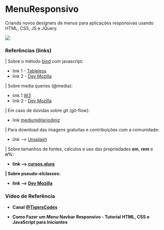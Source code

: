 # MenuResponsivo

Criando novos designers de menus para aplicações responsivas usando HTML, CSS, JS e JQuery.


![](https://github.com/rubenslyra/MenuResponsivo/blob/master/assets/screenshot-videomenu.gif)

### Referências (links)

| Sobre o método <a href="https://tableless.com.br/explorando-metodo-bind-em-javascript/" target="_blank !important">bind</a> com javascript:

- link 1 - <a href="https://tableless.com.br/explorando-metodo-bind-em-javascript/" target="_blank">Tableless</a>
- link 2 - <a href="https://developer.mozilla.org/pt-BR/docs/Web/JavaScript/Reference/Global_Objects/Function/bind" target="_blank"> Dev Mozilla</a>

| Sobre media queries (@media):

- link 1 <a href="https://www.w3.org/TR/mediaqueries-5/" target="_blank"> W3 </a>
- link 2 - <a href="https://developer.mozilla.org/pt-BR/docs/Web/CSS/Media_Queries/Using_media_queries" target="_blank"> Dev Mozilla</a>

| Em caso de dúvidas sobre git (git-flow):

- link <a href="https://medium.com/@lariodiniz/tutorial-git-com-git-flow-476ad906c8ae" target="_blank"> medium@lariodiniz</a>

| Para download das imagens gratuitas e contribuições com a comunidade:

- link --> <a href="https://unsplash.com/t/3d-renders" target="_blank">Unsplash</a>

| Sobre tamanhos de fontes, cálculos e uso das propriedades <b>em</b>, <b>rem</b> e <b>n%</n>:

- link --> <a href="https://cursos.alura.com.br/forum/topico-em-ou-rem-34821?gclid=CjwKCAjwzt6LBhBeEiwAbPGOgYgKf0z_g2YIjlSEXzbxRi4BvDkYRp8y4zEFyYEsQoG5BbG_Xxe-zhoCZS0QAvD_BwE" target="_blank">cursos.alura</a>

| Sobre pseudo-elclasses:

- link --> <a href="https://developer.mozilla.org/pt-BR/docs/Web/CSS/:nth-child" target="_blank"> Dev Mozilla</a>

### Vídeo de Referência

- Canal <a href="https://www.youtube.com/watch?v=bHRXRYTppHM" target="_blank">@TigersCodes </a>

- <i class="fas fa-play-circle"></i> Como Fazer um Menu Navbar Responsivo - Tutorial HTML, CSS e JavaScript para Iniciantes

<link rel="stylesheet" href="https://use.fontawesome.com/releases/v5.6.1/css/all.css" integrity="sha384-gfdkjb5BdAXd+lj+gudLWI+BXq4IuLW5IT+brZEZsLFm++aCMlF1V92rMkPaX4PP" crossorigin="anonymous">

